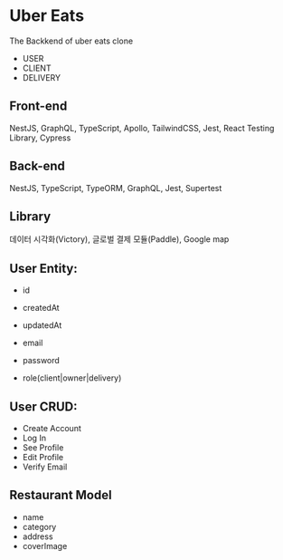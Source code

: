 # Uber Eats

The Backkend of uber eats clone
- USER
- CLIENT
- DELIVERY

## Front-end
NestJS, GraphQL, TypeScript, Apollo, TailwindCSS, Jest, React Testing Library, Cypress

## Back-end
NestJS, TypeScript, TypeORM, GraphQL, Jest, Supertest

## Library
데이터 시각화(Victory), 글로벌 결제 모듈(Paddle), Google map

## User Entity:
- id
- createdAt
- updatedAt

- email
- password
- role(client|owner|delivery)

## User CRUD:
- Create Account
- Log In
- See Profile
- Edit Profile
- Verify Email

## Restaurant Model
- name
- category
- address
- coverImage